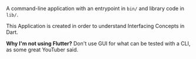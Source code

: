 A command-line application with an entrypoint in `bin/` and library code
in `lib/`. 

This Application is created in order to understand Interfacing Concepts in Dart. 

**Why I'm not using Flutter?** Don't use GUI for what can be tested with a CLI, as some great YouTuber said.  
